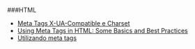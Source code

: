 ###HTML
* [Meta Tags X-UA-Compatible e Charset](http://blog.da2k.com.br/2015/01/01/meta-tags-x-ua-compatible-e-charset/)
* [Using Meta Tags in HTML: Some Basics and Best Practices](http://www.sitepoint.com/meta-tags-html-basics-best-practices/)
* [Utilizando meta tags](https://developer.mozilla.org/pt-PT/docs/utilizando_meta_tags)
